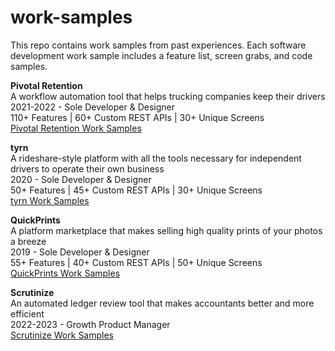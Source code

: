 # work-samples
This repo contains work samples from past experiences. Each software development work sample includes a feature list, screen grabs, and code samples.

**Pivotal Retention**
<br>A workflow automation tool that helps trucking companies keep their drivers
<br>2021-2022 - Sole Developer & Designer
<br>110+ Features | 60+ Custom REST APIs | 30+ Unique Screens
<br><a href="https://xd.adobe.com/view/a208a3b4-5b0c-4b4a-8496-db90df3d9e30-f75b/?fullscreen">Pivotal Retention Work Samples</a>

**tyrn**
<br>A rideshare-style platform with all the tools necessary for independent drivers to operate their own business
<br>2020 - Sole Developer & Designer
<br>50+ Features | 45+ Custom REST APIs | 30+ Unique Screens
<br><a href="https://xd.adobe.com/view/9c735f30-f504-4a0b-b14a-fd31d43d71bf-c920/?fullscreen">tyrn Work Samples</a>

**QuickPrints**
<br>A platform marketplace that makes selling high quality prints of your photos a breeze
<br>2019 - Sole Developer & Designer
<br>55+ Features | 40+ Custom REST APIs | 50+ Unique Screens
<br><a href="https://xd.adobe.com/view/cfb7a497-33fa-48f8-afeb-1b6d98a89eab-9ae4/?fullscreen">QuickPrints Work Samples</a>

**Scrutinize**
<br>An automated ledger review tool that makes accountants better and more efficient
<br>2022-2023 - Growth Product Manager
<br><a href="https://xd.adobe.com/view/6edfbc86-ec22-4fc9-a434-3cac7ec5ed4e-3b8c/?fullscreen">Scrutinize Work Samples</a>
